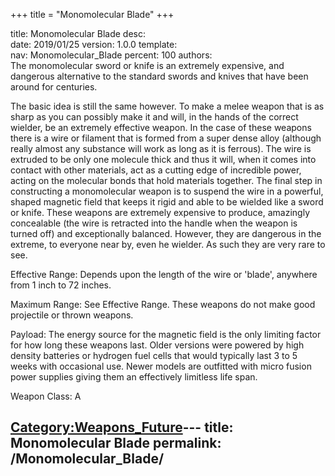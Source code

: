 +++
title = "Monomolecular Blade"
+++

title:		Monomolecular Blade
desc:		
date:		2019/01/25
version:	1.0.0
template:	
nav:		Monomolecular_Blade
percent:	100
authors:	
The monomolecular sword or knife is an extremely expensive, and
dangerous alternative to the standard swords and knives that have been
around for centuries.

The basic idea is still the same however. To make a melee weapon that is
as sharp as you can possibly make it and will, in the hands of the
correct wielder, be an extremely effective weapon. In the case of these
weapons there is a wire or filament that is formed from a super dense
alloy (although really almost any substance will work as long as it is
ferrous). The wire is extruded to be only one molecule thick and thus it
will, when it comes into contact with other materials, act as a cutting
edge of incredible power, acting on the molecular bonds that hold
materials together. The final step in constructing a monomolecular
weapon is to suspend the wire in a powerful, shaped magnetic field that
keeps it rigid and able to be wielded like a sword or knife. These
weapons are extremely expensive to produce, amazingly concealable (the
wire is retracted into the handle when the weapon is turned off) and
exceptionally balanced. However, they are dangerous in the extreme, to
everyone near by, even he wielder. As such they are very rare to see.

Effective Range: Depends upon the length of the wire or 'blade',
anywhere from 1 inch to 72 inches.

Maximum Range: See Effective Range. These weapons do not make good
projectile or thrown weapons.

Payload: The energy source for the magnetic field is the only limiting
factor for how long these weapons last. Older versions were powered by
high density batteries or hydrogen fuel cells that would typically last
3 to 5 weeks with occasional use. Newer models are outfitted with micro
fusion power supplies giving them an effectively limitless life span.

Weapon Class: A

[Category:Weapons_Future](Category:Weapons_Future "wikilink")---
title: Monomolecular Blade
permalink: /Monomolecular_Blade/
---

